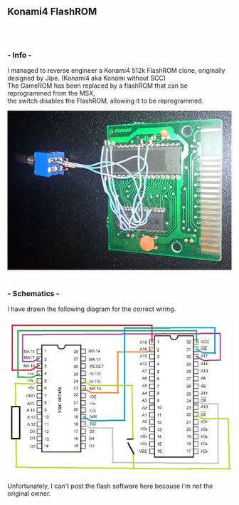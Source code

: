 ## Konami4 FlashROM
<br/><br/>  
### - Info -
I managed to reverse engineer a Konami4 512k FlashROM clone, originally designed by Jipe. (Konami4 aka Konami without SCC)  
The GameROM has been replaced by a flashROM that can be reprogrammed from the MSX,  
the switch disables the FlashROM, allowing it to be reprogrammed.

![Konami4FlahRom](Konami4FlahROM.jpg "Konami 4 FlahROM")
<br/><br/>

### - Schematics -
I have drawn the following diagram for the correct wiring.<br/><br/>
![Konami4FlahRom](Konami4FlahROMSchematics.jpg "Konami 4 FlahROM")  

Unfortunately, I can't post the flash software here because i'm not the original owner.